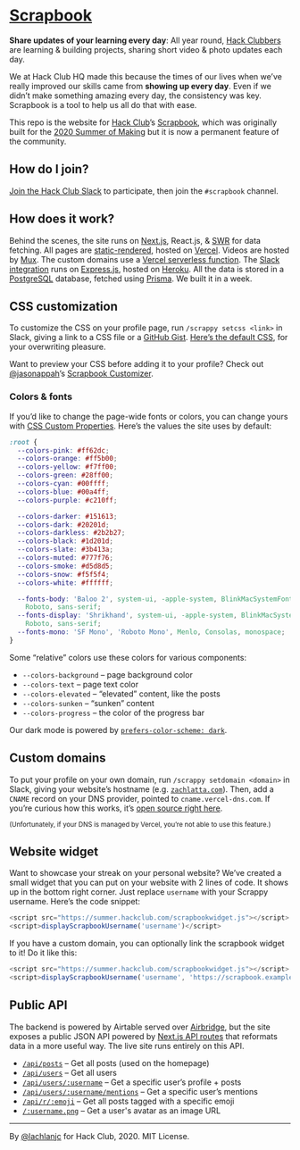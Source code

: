 # [Scrapbook](https://scrapbook.hackclub.com/)

**Share updates of your learning every day**: All year round, [Hack Clubbers](https://hackclub.com/) are learning & building projects, sharing short video & photo updates each day.

We at Hack Club HQ made this because the times of our lives when we’ve really improved our skills came from **showing up every day**. Even if we didn’t make something amazing every day, the consistency was key. Scrapbook is a tool to help us all do that with ease.

This repo is the website for [Hack Club](https://hackclub.com/)’s [Scrapbook](https://scrapbook.hackclub.com/), which was originally built for the [2020 Summer of Making](https://summer.hackclub.com/) but it is now a permanent feature of the community.

## How do I join?

[Join the Hack Club Slack](https://hackclub.com/slack) to participate, then join the `#scrapbook` channel.

## How does it work?

Behind the scenes, the site runs on [Next.js](https://nextjs.org), React.js, & [SWR](https://swr.now.sh) for data fetching. All pages are [static-rendered](https://nextjs.org/docs/basic-features/data-fetching#getstaticprops-static-generation), hosted on [Vercel](https://vercel.com). Videos are hosted by [Mux](https://mux.com). The custom domains use a [Vercel serverless function](https://github.com/hackclub/summer-domains). The [Slack integration](https://github.com/hackclub/scrappy) runs on [Express.js](https://expressjs.com), hosted on [Heroku](https://heroku.com). All the data is stored in a [PostgreSQL](https://www.postgresql.org) database, fetched using [Prisma](https://prisma.io). We built it in a week.

## CSS customization

To customize the CSS on your profile page, run `/scrappy setcss <link>` in Slack, giving a link to a CSS file or a [GitHub Gist](https://gist.github.com). [Here’s the default CSS](https://scrapbook.hackclub.com/themes/default.css), for your overwriting pleasure.

Want to preview your CSS before adding it to your profile? Check out [@jasonappah](https://github.com/jasonappah)’s [Scrapbook Customizer](https://scrapbook.hackclub.com/customizer).

### Colors & fonts

If you’d like to change the page-wide fonts or colors, you can change yours with [CSS Custom Properties](https://developer.mozilla.org/en-US/docs/Web/CSS/Using_CSS_variables). Here’s the values the site uses by default:

```css
:root {
  --colors-pink: #ff62dc;
  --colors-orange: #ff5b00;
  --colors-yellow: #f7ff00;
  --colors-green: #28ff00;
  --colors-cyan: #00ffff;
  --colors-blue: #00a4ff;
  --colors-purple: #c210ff;

  --colors-darker: #151613;
  --colors-dark: #20201d;
  --colors-darkless: #2b2b27;
  --colors-black: #1d201d;
  --colors-slate: #3b413a;
  --colors-muted: #777f76;
  --colors-smoke: #d5d8d5;
  --colors-snow: #f5f5f4;
  --colors-white: #ffffff;

  --fonts-body: 'Baloo 2', system-ui, -apple-system, BlinkMacSystemFont, 'Segoe UI',
    Roboto, sans-serif;
  --fonts-display: 'Shrikhand', system-ui, -apple-system, BlinkMacSystemFont, 'Segoe UI',
    Roboto, sans-serif;
  --fonts-mono: 'SF Mono', 'Roboto Mono', Menlo, Consolas, monospace;
}
```

Some “relative” colors use these colors for various components:

- `--colors-background` – page background color
- `--colors-text` – page text color
- `--colors-elevated` – “elevated” content, like the posts
- `--colors-sunken` – “sunken” content
- `--colors-progress` – the color of the progress bar

Our dark mode is powered by [`prefers-color-scheme: dark`](https://developer.mozilla.org/en-US/docs/Web/CSS/@media/prefers-color-scheme).

## Custom domains

To put your profile on your own domain, run `/scrappy setdomain <domain>` in Slack, giving your website’s hostname (e.g. [`zachlatta.com`](https://zachlatta.com)). Then, add a `CNAME` record on your DNS provider, pointed to `cname.vercel-dns.com`. If you’re curious how this works, it’s [open source right here](http://github.com/hackclub/summer-domains).

<small>
  (Unfortunately, if your DNS is managed by Vercel, you’re not able to use this
  feature.)
</small>

## Website widget

Want to showcase your streak on your personal website? We’ve created a small widget that you can put on your website with 2 lines of code. It shows up in the bottom right corner. Just replace `username` with your Scrappy username. Here’s the code snippet:

```js
<script src="https://summer.hackclub.com/scrapbookwidget.js"></script>
<script>displayScrapbookUsername('username')</script>
```

If you have a custom domain, you can optionally link the scrapbook widget to it! Do it like this:

```js
<script src="https://summer.hackclub.com/scrapbookwidget.js"></script>
<script>displayScrapbookUsername('username', 'https://scrapbook.example.com')</script>
```

## Public API

The backend is powered by Airtable served over [Airbridge](https://github.com/hackclub/api2), but the site exposes a public JSON API powered by [Next.js API routes](https://nextjs.org/docs/api-routes/introduction) that reformats data in a more useful way. The live site runs entirely on this API.

- [`/api/posts`](https://scrapbook.hackclub.com/api/posts) – Get all posts (used on the homepage)
- [`/api/users`](https://scrapbook.hackclub.com/api/users) – Get all users
- [`/api/users/:username`](https://scrapbook.hackclub.com/api/users/zrl) – Get a specific user’s profile + posts
- [`/api/users/:username/mentions`](https://scrapbook.hackclub.com/api/users/sampoder/mentions) – Get a specific user’s mentions
- [`/api/r/:emoji`](https://scrapbook.hackclub.com/api/r/hardware) – Get all posts tagged with a specific emoji
- [`/:username.png`](https://scrapbook.hackclub.com/sampoder.png) – Get a user's avatar as an image URL

---

By [@lachlanjc](https://lachlanjc.com) for Hack Club, 2020. MIT License.
